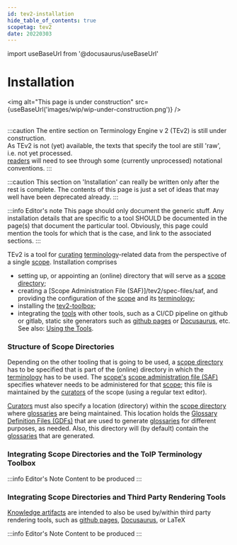 ```yaml
---
id: tev2-installation
hide_table_of_contents: true
scopetag: tev2
date: 20220303
---
```


import useBaseUrl from '@docusaurus/useBaseUrl'

# Installation

<img
  alt="This page is under construction"
  src={useBaseUrl('images/wip/wip-under-construction.png')}
/><br/><br/>

:::caution
The entire section on Terminology Engine v 2 (TEv2) is still under construction.<br/>
As TEv2 is not (yet) available, the texts that specify the tool are still 'raw', i.e. not yet processed.<br/>[readers](@) will need to see through some (currently unprocessed) notational conventions.
:::

:::caution
This section on 'Installation' can really be written only after the rest is complete. The contents of this page is just a set of ideas that may well have been deprecated already.
:::

:::info Editor's note
This page should only document the generic stuff. Any installation details that are specific to a tool SHOULD be documented in the page(s) that document the particular tool. Obviously, this page could mention the tools for which that is the case, and link to the associated sections.
:::

TEv2 is a tool for [curating](@) [terminology](@)-related data from the perspective of a single [scope](@). Installation comprises
- setting up, or appointing an (online) directory that will serve as a [scope directory](@);
- creating a [Scope Administration File (SAF)]/tev2/spec-files/saf, and providing the configuration of the [scope](@) and its [terminology](@);
- installing the [tev2-toolbox](/docs/tev2/tev2-toolbox);
- integrating the [tools](/docs/tev2/tev2-toolbox) with other tools, such as a CI/CD pipeline on github or gitlab, static site generators such as [github pages](https://pages.github.com/) or [Docusaurus](https://docusaurus.io/docs/docs-introduction), etc. See also: [Using the Tools](/docs/tev2/tev2-toolbox).

### Structure of Scope Directories

Depending on the other tooling that is going to be used, a [scope directory](@) has to be specified that is part of the (online) directory in which the [terminology](@) has to be used. The [scope's](@) [scope administration file (SAF)](saf@) specifies whatever needs to be administered for that [scope](@); this file is maintained by the [curators](@) of the scope (using a regular text editor).

[Curators](@) must also specify a location (directory) within the [scope directory](@) where [glossaries](@) are being maintained. This location holds the [Glossary Definition Files (GDFs)](gdf@) that are used to generate [glossaries](@) for different purposes, as needed. Also, this directory will (by default) contain the [glossaries](@) that are generated.

### Integrating Scope Directories and the ToIP Terminology Toolbox

:::info Editor's Note
Content to be produced
:::

### Integrating Scope Directories and Third Party Rendering Tools

[Knowledge artifacts](@) are intended to also be used by/within third party rendering tools, such as [github pages](https://pages.github.com/), [Docusaurus](https://docusaurus.io/docs/docs-introduction), or LaTeX

:::info Editor's Note
Content to be produced
:::
